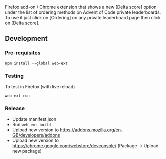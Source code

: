Firefox add-on / Chrome extension that shows a new [Delta score] option under the list of ordering 
methods on Advent of Code private leaderboards. To use it just click on [Ordering] on any private leaderboard page then click on [Delta score].

## Development

### Pre-requisites

```
npm install --global web-ext
```

### Testing

To test in Firefox (with live reload)

```
web-ext run
```

### Release

* Update manifest.json
* Run `web-ext build`
* Upload new version to <https://addons.mozilla.org/en-GB/developers/addons>
* Upload new version to <https://chrome.google.com/webstore/devconsole/> (Package -> Upload new package)